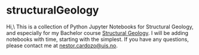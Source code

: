 # structuralGeology
Hi,\\
This is a collection of Python Jupyter Notebooks for Structural Geology, and especially for my Bachelor course [Structural Geology](https://www.youtube.com/playlist?list=PL1Oi4O0iZ7iYI4AsAV5JAsYzrB_M96L_y). I will be adding notebooks with time, starting with the simplest. If you have any questions, please contact me at [nestor.cardozo@uis.no](mailto:nestor.cardozo@uis.no).

